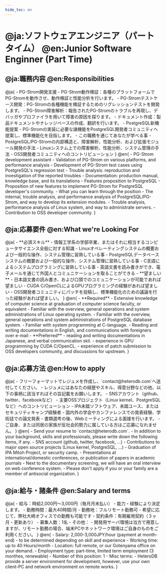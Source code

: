 ```yaml
---
hide_toc: on
---
```


<h1 class="section" id="position_00">
@ja:ソフトウェアエンジニア（パートタイム）
@en:Junior Software Enginner (Part Time)
</h1>

<h2>
@ja:職務内容
@en:Responsibilities
</h2>
@ja{
- PG-Strom開発支援
    - PG-Strom動作検証：各種のプラットフォームでPG-Stromを動作させ、動作検証と性能分析を行います。
    - PG-Stromテストケース開発：PG-Stromの各種機能を検証するためのリグレッションテストを開発します。
    - PG-Strom障害解析：報告されたPG-Stromのトラブルを再現し、デバッガやプロファイラを用いて障害の原因を探ります。
    - ドキュメント作成：製品ドキュメントやナレッジベースの作成、翻訳を行います。
- PostgreSQL新機能提案
    - PG-Stromの実装に必要な諸機能をPostgreSQL開発者コミュニティへ提案し、標準機能化を目指します。
- この職務を通じてあなたが学べる事
    - PostgreSQL/PG-Stromの内部構造と、障害解析、性能分析、および拡張モジュール開発の手法
    - Linuxシステム上での障害解析、性能分析、システム管理の手法
    - OSS開発者コミュニティへのコントリビューション
}
@en{
- PG-Strom development assistant
    - Validation of PG-Strom on various platforms, and performance analysis
    - Development of PG-Strom test cases using PostgreSQL's regression test
    - Trouble analysis: reproduction and investigation of the reported troubles
    - Documentation: production manual, knowledge base, and its translations
- Features proposition to PostgreSQL
    - Proposition of new features to implement PG-Strom for PostgreSQL developer's community.
- What you can learn through the position
    - The internal, trouble analysis, and performance analysis of PostgreSQL/PG-Strom, and way to develop its extension modules.
    - Trouble analysis, performance analysis of Linux system, and way to administrate servers.
    - Contribution to OSS developer community.
}

<h2>
@ja:応募要件
@en:What we're Looking For
</h2>
@ja{
- **必須スキル**
    - 情報工学系の学部卒業、またはそれに相当するコンピュータサイエンス全般に対する知識
    - Linuxオペレーティングシステムの概要および一般的な操作、システム管理に習熟している事
    - PostgreSQLデータベースシステムの概要および一般的な操作、システム管理に習熟している事
    - C言語によるシステムプログラミングに習熟している事
    - 英語文書を読み書きができ、電子メールを通じて外国人とコミュニケーションを取ることができる
- **望ましい**
    - 日本語文書の読み書き、および口頭でのコミュニケーションが可能であれば望ましい
    - CUDA C/OpenCLによるGPUプログラミングの経験があれば望ましい
    - OSS開発者コミュニティにパッチを投稿し、標準機能化のための議論を行った経験があれば望ましい。
}
@en{
- **Required**
    - Extensive knowledge of computer science at graduation of computer science faculty, or equivalent
    - Familiar with the overview, general operations and system administrations of Linux operating system.
    - Familiar with the overview, general operations and system administrations of PostgreSQL database system.
    - Familiar with system programming at C-language.
    - Reading and writing documentations in English, and communications with foreigners over e-mail
- **Preferred**
    - reading and writing documentations in Japanese, and verbal communication skil.
    - experience in GPU programming by CUDA C/OpenCL.
    - experience of patch submission to OSS developers community, and discussions for upstream.
}
<h2>
@ja:応募方法
@en:How to apply
</h2>
@ja{
- フリーフォーマットでレジュメを作成し、`contact@heterodb.com`へ送付してください。
- レジュメにはあなたの経歴やスキル、得意分野などの他、以下の事柄に該当すればその旨記載をお願いします。
    - SNSアカウント（github、twitter、facebookなど）
    - 主要OSSプロジェクト（Linux kernel、PostgreSQLなど）へのコントリビューション
    - IPA未踏ソフトウェア、未踏ユース、またはセキュリティキャンプ経験者
    - 国内外の学会やカンファレンスでの発表経験、学術誌での論文発表
- 書類選考の後、Webミーティングによる面接を行います。
- ご自身、または同居の家族が反社会的勢力に属している方はご応募になれません。
}
@en{
- Send your resume to `contact@heterodb.com`.
- In addition to your background, skills and professionals, please write down the following items, if any.
    - SNS account (github, twitter, facebook, ...)
    - Contributions to major open source projects (Linux kernel, PostgreSQL, ...)
    - Graduation of IPA Mitoh Project, or security camp.
    - Presentations at international/domestic conferences, or publication of papers in academic journals
- Next to the documentary screening, we will have an oral interview on web conference system.
- Please don't apply if you or your family are a member of antisocial organization.
}

<h2>
@ja:給与・諸条件
@en:Salary and terms
</h2>
@ja{
- 給与：時給2,000円～3,000円（毎月月末払い）
    - 能力・経験により決定します。
- 勤務時間：最大40時間/月
- 勤務地：フルリモート勤務可
    - 希望に応じて、弊社大崎オフィスでの勤務も可能です
- 契約条件：有期雇用契約（３ヶ月・更新あり）
- 募集人数：1名
- その他：
    - 開発用サーバ環境は当方で用意しますが、リモート勤務の場合、端末PCやネットワーク環境はご自身のものをご利用ください。
}
@en{
- Salary: 2,000-3,000JPY/hour (payment at month-end)
    - to be determined depending on skill and experience
- Working time: up to 40 Hours/month
- Location: full remote, or our Gotenyama office on your demand.
- Employment type: part-time, limited term employment (3 monthes, renewable)
- Number of this position: 1
- Misc terms:
    - HeteroDB provide a server environment for development, however, use your own client-PC and network environment on remote works.
}

